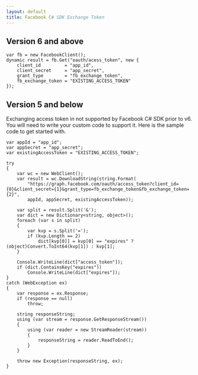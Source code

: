 ```yaml
---
layout: default
title: Facebook C# SDK Exchange Token
---
```


## Version 6 and above

	var fb = new FacebookClient();
	dynamic result = fb.Get("oauth/acess_token", new {
		client_id         = "app_id",
		client_secret     = "app_secret",
		grant_type        = "fb_exchange_token",
		fb_exchange_token = "EXISTING_ACCESS_TOKEN"
	});

## Version 5 and below

Exchanging access token in not supported by Facebook C# SDK prior to v6. You will need to write your custom code to support it. Here is the sample code to get started with.

    var appId = "app_id";
    var appSecret = "app_secret";
    var existingAccessToken = "EXISTING_ACCESS_TOKEN";

    try
    {
        var wc = new WebClient();
        var result = wc.DownloadString(string.Format(
            "https://graph.facebook.com/oauth/access_token?client_id={0}&client_secret={1}&grant_type=fb_exchange_token&fb_exchange_token={2}",
            appId, appSecret, existingAccessToken));

        var split = result.Split('&');
        var dict = new Dictionary<string, object>();
        foreach (var s in split)
        {
            var kvp = s.Split('=');
            if (kvp.Length == 2)
                dict[kvp[0]] = kvp[0] == "expires" ? (object)Convert.ToInt64(kvp[1]) : kvp[1];
        }

        Console.WriteLine(dict["access_token"]);
        if (dict.ContainsKey("expires"))
            Console.WriteLine(dict["expires"]);
    }
    catch (WebException ex)
    {
        var response = ex.Response;
        if (response == null)
            throw;

        string responseString;
        using (var stream = response.GetResponseStream())
        {
            using (var reader = new StreamReader(stream))
            {
                responseString = reader.ReadToEnd();
            }
        }

        throw new Exception(responseString, ex);
    }
    